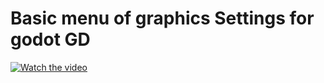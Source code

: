 # Basic menu of graphics  Settings  for godot GD

[![Watch the video](https://i.sstatic.net/Vp2cE.png)]([https://www.youtube.com/watch?v=fe3G-E8jNhI])
